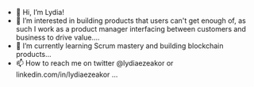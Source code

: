 - 👋 Hi, I’m Lydia!
- 👀 I’m interested in building products that users can't get enough of, as such I work as a product manager interfacing between customers and business to drive value....
- 🌱 I’m currently learning Scrum mastery and building blockchain products...
- 📫 How to reach me on twitter @lydiaezeakor or linkedin.com/in/lydiaezeakor ...

<!---
lydiaezeakor/lydiaezeakor is a ✨ special ✨ repository because its `README.md` (this file) appears on your GitHub profile.
You can click the Preview link to take a look at your changes.
--->
